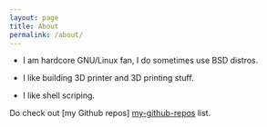 ```yaml
---
layout: page
title: About
permalink: /about/
---
```


- I am hardcore GNU/Linux fan, I do sometimes use BSD distros.

- I like building 3D printer and 3D printing stuff.

- I like shell scriping.

Do check out [my Github repos] [my-github-repos] list.

[my-github-repos]: https://github.com/ogdhekne